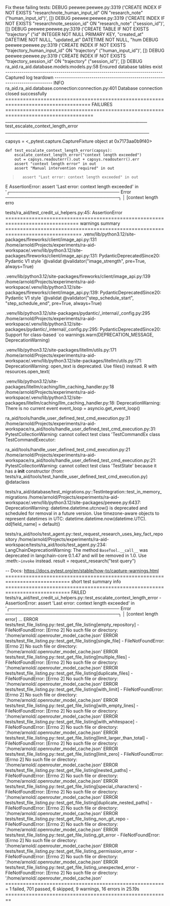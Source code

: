 Fix these failing tests:
DEBUG    peewee:peewee.py:3319 ('CREATE INDEX IF NOT EXISTS "researchnote_human_input_id" ON "research_note" ("human_input_id")', [])
DEBUG    peewee:peewee.py:3319 ('CREATE INDEX IF NOT EXISTS "researchnote_session_id" ON "research_note" ("session_id")', [])
DEBUG    peewee:peewee.py:3319 ('CREATE TABLE IF NOT EXISTS "trajectory" ("id" INTEGER NOT NULL PRIMARY KEY, "created_at" DATETIME NOT NULL, "updated_at" DATETIME NOT NULL, "hum
DEBUG    peewee:peewee.py:3319 ('CREATE INDEX IF NOT EXISTS "trajectory_human_input_id" ON "trajectory" ("human_input_id")', [])
DEBUG    peewee:peewee.py:3319 ('CREATE INDEX IF NOT EXISTS "trajectory_session_id" ON "trajectory" ("session_id")', [])
DEBUG    ra_aid.ra_aid.database.models:models.py:58 Ensured database tables exist
----------------------------------------------------------------------------- Captured log teardown -----------------------------------------------------------------------------
INFO     ra_aid.ra_aid.database.connection:connection.py:401 Database connection closed successfully
=================================================================================== FAILURES ====================================================================================
______________________________________________________________________ test_escalate_context_length_error _______________________________________________________________________

capsys = <_pytest.capture.CaptureFixture object at 0x7173aa0b9f40>

    def test_escalate_context_length_error(capsys):
        escalate_context_length_error("context length exceeded")
        out = capsys.readouterr().out + capsys.readouterr().err
        assert "context length error" in out
        assert "Manual intervention required" in out
>       assert "Last error: context length exceeded" in out
E       AssertionError: assert 'Last error: context length exceeded' in '╭─────────────────────────────────── Error ────────────────────────────────────╮
│ [context length erro

tests/ra_aid/test_credit_ui_helpers.py:45: AssertionError
=============================================================================== warnings summary ================================================================================
.venv/lib/python3.12/site-packages/fireworks/client/image_api.py:131
  /home/arnold/Projects/experiments/ra-aid-workspace/.venv/lib/python3.12/site-packages/fireworks/client/image_api.py:131: PydanticDeprecatedSince20: Pydantic V1 style `@validat
    @validator("image_strength", pre=True, always=True)

.venv/lib/python3.12/site-packages/fireworks/client/image_api.py:139
  /home/arnold/Projects/experiments/ra-aid-workspace/.venv/lib/python3.12/site-packages/fireworks/client/image_api.py:139: PydanticDeprecatedSince20: Pydantic V1 style `@validat
    @validator("step_schedule_start", "step_schedule_end", pre=True, always=True)

.venv/lib/python3.12/site-packages/pydantic/_internal/_config.py:295
  /home/arnold/Projects/experiments/ra-aid-workspace/.venv/lib/python3.12/site-packages/pydantic/_internal/_config.py:295: PydanticDeprecatedSince20: Support for class-based `co
    warnings.warn(DEPRECATION_MESSAGE, DeprecationWarning)

.venv/lib/python3.12/site-packages/litellm/utils.py:171
  /home/arnold/Projects/experiments/ra-aid-workspace/.venv/lib/python3.12/site-packages/litellm/utils.py:171: DeprecationWarning: open_text is deprecated. Use files() instead. R
    with resources.open_text(

.venv/lib/python3.12/site-packages/litellm/caching/llm_caching_handler.py:18
  /home/arnold/Projects/experiments/ra-aid-workspace/.venv/lib/python3.12/site-packages/litellm/caching/llm_caching_handler.py:18: DeprecationWarning: There is no current event
    event_loop = asyncio.get_event_loop()

ra_aid/tools/handle_user_defined_test_cmd_execution.py:31
  /home/arnold/Projects/experiments/ra-aid-workspace/ra_aid/tools/handle_user_defined_test_cmd_execution.py:31: PytestCollectionWarning: cannot collect test class 'TestCommandEx
    class TestCommandExecutor:

ra_aid/tools/handle_user_defined_test_cmd_execution.py:21
  /home/arnold/Projects/experiments/ra-aid-workspace/ra_aid/tools/handle_user_defined_test_cmd_execution.py:21: PytestCollectionWarning: cannot collect test class 'TestState' because it has a __init__ constructor (from: tests/ra_aid/tools/test_handle_user_defined_test_cmd_execution.py)
    @dataclass

tests/ra_aid/database/test_migrations.py::TestIntegration::test_in_memory_migrations
  /home/arnold/Projects/experiments/ra-aid-workspace/.venv/lib/python3.12/site-packages/peewee.py:6437: DeprecationWarning: datetime.datetime.utcnow() is deprecated and scheduled for removal in a future version. Use timezone-aware objects to represent datetimes in UTC: datetime.datetime.now(datetime.UTC).
    dd[field_name] = default()

tests/ra_aid/tools/test_agent.py::test_request_research_uses_key_fact_repository
  /home/arnold/Projects/experiments/ra-aid-workspace/tests/ra_aid/tools/test_agent.py:234: LangChainDeprecationWarning: The method `BaseTool.__call__` was deprecated in langchain-core 0.1.47 and will be removed in 1.0. Use :meth:`~invoke` instead.
    result = request_research("test query")

-- Docs: https://docs.pytest.org/en/stable/how-to/capture-warnings.html
============================================================================ short test summary info ============================================================================
FAILED tests/ra_aid/test_credit_ui_helpers.py::test_escalate_context_length_error - AssertionError: assert 'Last error: context length exceeded' in '╭─────────────────────────────────── Error ────────────────────────────────────╮
│ [context length error] ...
ERROR tests/test_file_listing.py::test_get_file_listing[empty_repository] - FileNotFoundError: [Errno 2] No such file or directory: '/home/arnold/.openrouter_model_cache.json'
ERROR tests/test_file_listing.py::test_get_file_listing[single_file] - FileNotFoundError: [Errno 2] No such file or directory: '/home/arnold/.openrouter_model_cache.json'
ERROR tests/test_file_listing.py::test_get_file_listing[multiple_files] - FileNotFoundError: [Errno 2] No such file or directory: '/home/arnold/.openrouter_model_cache.json'
ERROR tests/test_file_listing.py::test_get_file_listing[duplicate_files] - FileNotFoundError: [Errno 2] No such file or directory: '/home/arnold/.openrouter_model_cache.json'
ERROR tests/test_file_listing.py::test_get_file_listing[with_limit] - FileNotFoundError: [Errno 2] No such file or directory: '/home/arnold/.openrouter_model_cache.json'
ERROR tests/test_file_listing.py::test_get_file_listing[with_empty_lines] - FileNotFoundError: [Errno 2] No such file or directory: '/home/arnold/.openrouter_model_cache.json'
ERROR tests/test_file_listing.py::test_get_file_listing[with_whitespace] - FileNotFoundError: [Errno 2] No such file or directory: '/home/arnold/.openrouter_model_cache.json'
ERROR tests/test_file_listing.py::test_get_file_listing[limit_larger_than_total] - FileNotFoundError: [Errno 2] No such file or directory: '/home/arnold/.openrouter_model_cache.json'
ERROR tests/test_file_listing.py::test_get_file_listing[limit_zero] - FileNotFoundError: [Errno 2] No such file or directory: '/home/arnold/.openrouter_model_cache.json'
ERROR tests/test_file_listing.py::test_get_file_listing[nested_paths] - FileNotFoundError: [Errno 2] No such file or directory: '/home/arnold/.openrouter_model_cache.json'
ERROR tests/test_file_listing.py::test_get_file_listing[special_characters] - FileNotFoundError: [Errno 2] No such file or directory: '/home/arnold/.openrouter_model_cache.json'
ERROR tests/test_file_listing.py::test_get_file_listing[duplicate_nested_paths] - FileNotFoundError: [Errno 2] No such file or directory: '/home/arnold/.openrouter_model_cache.json'
ERROR tests/test_file_listing.py::test_get_file_listing_non_git_repo - FileNotFoundError: [Errno 2] No such file or directory: '/home/arnold/.openrouter_model_cache.json'
ERROR tests/test_file_listing.py::test_get_file_listing_git_error - FileNotFoundError: [Errno 2] No such file or directory: '/home/arnold/.openrouter_model_cache.json'
ERROR tests/test_file_listing.py::test_get_file_listing_permission_error - FileNotFoundError: [Errno 2] No such file or directory: '/home/arnold/.openrouter_model_cache.json'
ERROR tests/test_file_listing.py::test_get_file_listing_unexpected_error - FileNotFoundError: [Errno 2] No such file or directory: '/home/arnold/.openrouter_model_cache.json'
======================================================= 1 failed, 701 passed, 6 skipped, 9 warnings, 16 errors in 25.19s ========================================================
